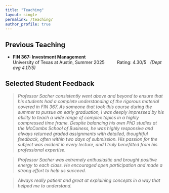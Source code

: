 ```yaml
---
title: "Teaching"
layout: single
permalink: /teaching/
author_profile: true
---
```


## Previous Teaching

- **FIN 367: Investment Management**  
  University of Texas at Austin, Summer 2025  &nbsp;&nbsp;&nbsp;&nbsp;&nbsp;&nbsp;&nbsp;&nbsp; Rating: 4.30/5 &nbsp; *(Dept avg 4.17/5)*




## Selected Student Feedback

> *Professor Sacher consistently went above and beyond to ensure that his students had a complete
> understanding of the rigorous material covered in FIN 367. As someone that took this course during
> the summer to pursue an early graduation, I was deeply impressed by his ability to teach a wide
> range of complex topics in a highly compressed time frame. Despite balancing his own PhD studies
> at the McCombs School of Business, he was highly responsive and always returned graded assignments
> with detailed, thoughtful feedback, often within two days of submission. His passion for the subject
> was evident in every lecture, and I truly benefitted from his professional expertise.*

> *Professor Sacher was extremely enthusiastic and brought positive energy to each class. He encouraged
> open participation and made a strong effort to help us succeed.*

> *Always really patient and great at explaining concepts in a way that helped me to understand.*


